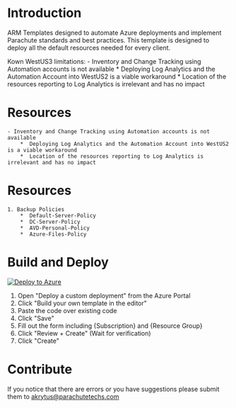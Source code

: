# Introduction 
ARM Templates designed to automate Azure deployments and implement Parachute standards and best practices.
This template is designed to deploy all the default resources needed for every client.

Kown WestUS3 limitations:
    - Inventory and Change Tracking using Automation accounts is not available 
        *  Deploying Log Analytics and the Automation Account into WestUS2 is a viable workaround
        *  Location of the resources reporting to Log Analytics is irrelevant and has no impact

# Resources
    - Inventory and Change Tracking using Automation accounts is not available 
        *  Deploying Log Analytics and the Automation Account into WestUS2 is a viable workaround
        *  Location of the resources reporting to Log Analytics is irrelevant and has no impact

# Resources
    1. Backup Policies
        *  Default-Server-Policy
        *  DC-Server-Policy
        *  AVD-Personal-Policy
        *  Azure-Files-Policy

# Build and Deploy
[![Deploy to Azure](https://aka.ms/deploytoazurebutton)]( https://portal.azure.com/#create/Microsoft.Template/uri/https%3A%2F%2Fgithub.com%2Fakrytus%2Fparachute%2Fblob%2Fmain%2FAzure%2520ARM%2520Templates%2FBackup%2FDeploy-BackupPolicies.json)

1.  Open "Deploy a custom deployment" from the Azure Portal
2.  Click "Build your own template in the editor"
3.  Paste the code over existing code
4.  Click "Save"
5.  Fill out the form including {Subscription} and {Resource Group}
6.  Click "Review + Create" (Wait for verification)
7.  Click "Create"


# Contribute
If you notice that there are errors or you have suggestions please submit them to akrytus@parachutetechs.com 
